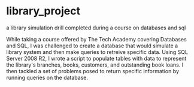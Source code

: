 # library_project
a library simulation drill completed during a course on databases and sql

While taking a course offered by The Tech Academy covering Databases and SQL, I was challenged to create a database that would 
simulate a library system and then make queries to retreive specific data. Using SQL Server 2008 R2, I wrote a script to populate tables
with data to represent the library's branches, books, customers, and outstanding book loans. I then tackled a set of problems 
posed to return specific information by running queries on the database.
